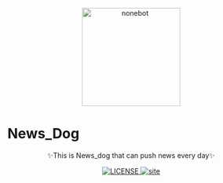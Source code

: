 <!-- markdownlint-disable MD033 MD041 -->
<p align="center">
  <a href="https://v2.nonebot.dev/"><img src="https://raw.githubusercontent.com/w1770946466/Everyday_News/main/log/planet-dog.svg" width="200" height="200" alt="nonebot"></a>
</p>

# News_Dog
<div align="center">
  ✨This is News_dog that can push news every day✨
</div>

<p align="center">
  <a href="https://raw.githubusercontent.com/w1770946466/Everyday_News/main/LICENSE">
    <img src="https://img.shields.io/github/license/nonebot/nonebot2" alt="LICENSE">
  </a>
  <a href="https://github.com/w1770946466/Everyday_News/actions/workflows/main.yml">
    <img src="https://github.com/w1770946466/Everyday_News/actions/workflows/main.yml/badge.svg" alt="site"/>
  </a>
</p>
